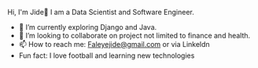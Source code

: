  Hi, I'm Jide👋
 I am a Data Scientist and Software Engineer.
- 🌱 I’m currently exploring Django and Java.
- 💞️ I’m looking to collaborate on project not limited to finance and health.
- 📫 How to reach me:
Faleyejide@gmail.com or via Linkeldn 
- Fun fact: I love football and learning new technologies 
<!---
Faleye-jide/Faleye-jide is a ✨ special ✨ repository because its `README.md` (this file) appears on your GitHub profile.
You can click the Preview link to take a look at your changes.
--->
